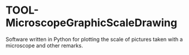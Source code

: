# TOOL-MicroscopeGraphicScaleDrawing
Software written in Python for plotting the scale of pictures taken with a microscope and other remarks.
